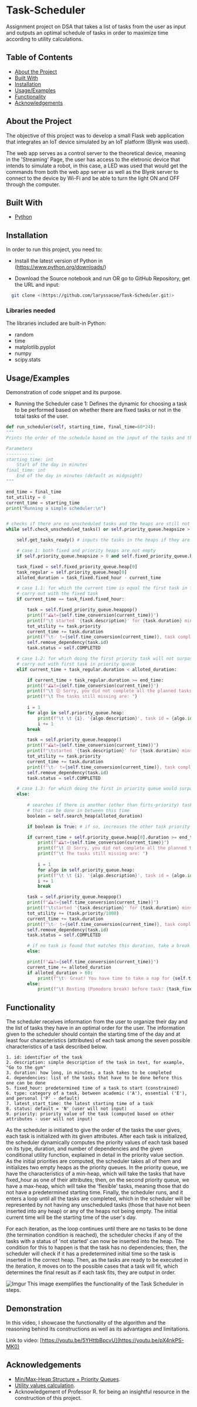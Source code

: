 # Task-Scheduler
Assignment project on DSA that takes a list of tasks from the user as input and outputs an optimal schedule of tasks in order to maximize time according to utility calculations.

## Table of Contents

- [About the Project](#Appendix)
- [Built With](#Documentation)
- [Installation](#Installation)
- [Usage/Examples](#Usage/Examples)
- [Functionality](#Screenshots)
- [Acknowledgements](#Acknowledgments)


    
## About the Project

The objective of this project was to develop a small Flask web application that integrates an IoT device simulated by an IoT platform (Blynk was used). 

The web app serves as a control server to the theoretical device, meaning in the 'Streaming' Page, the user has access to the eletronic device that intends to simulate a robot, in this case, a LED was used that would get the commands from both the web app server as well as the Blynk server to connect to the device by Wi-Fi and be able to turn the light ON and OFF through the computer.



## Built With

* [Python](https://www.python.org/)

  
## Installation

In order to run this project, you need to: 

* Install the latest version of Python in (https://www.python.org/downloads/)

* Download the Source notebook and run OR go to GitHub Repository, get the URL and input: 
```bash
  git clone <(https://github.com/laryssacoe/Task-Scheduler.git)>
```

### Libraries needed 

The libraries included are built-in Python:

* random
* time
* matplotlib.pyplot
* numpy
* scipy.stats


## Usage/Examples

Demonstration of code snippet and its purpose. 

* Running the Scheduler case 1: 
Defines the dynamic for choosing a task to be performed based on whether there are fixed tasks or not in the total tasks of the user. 


```python  
def run_scheduler(self, starting_time, final_time=60*24):
"""
Prints the order of the schedule based on the input of the tasks and the cases. It runs the loop until all tasks have been done.

Parameters 
-----------
starting_time: int 
    Start of the day in minutes
final_time: int
    End of the day in minutes (default as midgnight)
"""

end_time = final_time
tot_utility = 0
current_time = starting_time
print("Running a simple scheduler:\n")


# checks if there are no unscheduled tasks and the heaps are still not empty
while self.check_unscheduled_tasks() or self.priority_queue.heapsize > 0 or self.fixed_priority_queue.heapsize > 0:

    self.get_tasks_ready() # inputs the tasks in the heaps if they are ready to be in progress

    # case 1: both fixed and priority heaps are not empty
    if self.priority_queue.heapsize > 0 and self.fixed_priority_queue.heapsize > 0:

	task_fixed = self.fixed_priority_queue.heap[0]
	task_regular = self.priority_queue.heap[0]
	alloted_duration = task_fixed.fixed_hour - current_time

	# case 1.1: for which the current time is equal the first task in fixed_hour heap
	# carry out with the fixed task
	if current_time == task_fixed.fixed_hour:  

	    task = self.fixed_priority_queue.heappop()    
	    print(f"🕰t={self.time_conversion(current_time)}")
	    print(f"\t started '{task.description}' for {task.duration} mins...")
	    tot_utility += task.priority  
	    current_time += task.duration
	    print(f"\t✅ t={self.time_conversion(current_time)}, task completed with {task.priority} utils!") 
	    self.remove_dependency(task.id) 
	    task.status = self.COMPLETED

	# case 1.2: for which doing the first priority task will not surpass the fixed hour task 
	# carry out with first task in priority queue
	elif current_time + task_regular.duration < alloted_duration: 

	    if current_time + task_regular.duration >= end_time: 
		print(f"🕰t={self.time_conversion(current_time)}")
		print(f"\t 😔 Sorry, you did not complete all the planned tasks for today in the alloted time, the final time was {end_time//60}h{end_time%60:02d} and the total utility is {tot_utility} utils.")
		print(f"\t The tasks still missing are: ")
		
		i = 1
		for algo in self.priority_queue.heap: 
		    print(f"\t \t {i}. '{algo.description}', task id = {algo.id}") 
		    i += 1
		break

	    task = self.priority_queue.heappop()    
	    print(f"🕰t={self.time_conversion(current_time)}")
	    print(f"\tstarted '{task.description}' for {task.duration} mins...")
	    tot_utility += task.priority  
	    current_time += task.duration
	    print(f"\t✅ t={self.time_conversion(current_time)}, task completed with {task.priority} utils!") 
	    self.remove_dependency(task.id) 
	    task.status = self.COMPLETED

	# case 1.3: for which doing the first in priority queue would surpass the time of the fixed hour
	else: 
	    
	    # searches if there is another (other than firts-priority) task of high priority 
	    # that can be done in between this time
	    boolean = self.search_heap(alloted_duration)

	    if boolean is True: # if so, increases the other task priority and carries out with task

		if current_time + self.priority_queue.heap[0].duration >= end_time: 
		    print(f"🕰t={self.time_conversion(current_time)}")
		    print(f"\t 😔 Sorry, you did not complete all the planned tasks for today in the alloted time, the final time was {end_time//60}h{end_time%60:02d} and the total utility is {tot_utility} utils.")
		    print(f"\t The tasks still missing are: ")
			    
		    i = 1
		    for algo in self.priority_queue.heap: 
			print(f"\t \t {i}. '{algo.description}', task id = {algo.id}") 
			i += 1
		    break

		task = self.priority_queue.heappop()   
		print(f"🕰t={self.time_conversion(current_time)}")
		print(f"\tstarted '{task.description}' for {task.duration} mins...")
		tot_utility += (task.priority/1000)  
		current_time += task.duration
		print(f"\t✅ t={self.time_conversion(current_time)}, task completed with {(task.priority/1000)} utils!") 
		self.remove_dependency(task.id) 
		task.status = self.COMPLETED

	    # if no task is found that matches this duration, take a break before the fixed hour task
	    else: 

		print(f"🕰t={self.time_conversion(current_time)}")
		current_time += alloted_duration
		if alloted_duration > 60: 
		    print(f"\t✨ Great! You have time to take a nap for {self.time_conversion(alloted_duration)} mins until {self.time_conversion(task_fixed.fixed_hour)}")
		else: 
		    print(f"\t Resting (Pomodoro break) before task: {task_fixed.description} for {alloted_duration} mins until {self.time_conversion(task_fixed.fixed_hour)}")
```


## Functionality

The scheduler receives information from the user to organize their day and the list of tasks they have in an optimal order for the user. The information given to the scheduler should contain the starting time of the day and at least four characteristics (attributes) of each task among the seven possible characteristics of a task described below.


    1. id: identifier of the task
    2. description: simple description of the task in text, for example, "Go to the gym"
    3. duration: how long, in minutes, a task takes to be completed
    4. dependencies: list of the tasks that have to be done before this one can be done
    5. fixed_hour: predetermined time of a task to start (constrained)
    6. type: category of a task, between academic ('A'), essential ('E'), and personal ('P' - default)
    7. latest_start_time: the latest starting time of a task 
    8. status: default = 'N' (user will not input)
    9. priority: priority value of the task (computed based on other attributes - user will not input)

As the scheduler is initiated to give the order of the tasks the user gives, each task is initialized with its given attributes. After each task is initialized, the scheduler dynamically computes the priority values of each task based on its type, duration, and number of dependencies and the given conditional utility function, explained in detail in the priority value section. As the initial priorities are computed, the scheduler takes all of them and initializes two empty heaps as the priority queues. In the priority queue, we have the characteristics of a min-heap, which will take the tasks that have fixed_hour as one of their attributes; then, on the second priority queue, we have a max-heap, which will take the 'flexible' tasks, meaning those that do not have a predetermined starting time. Finally, the scheduler runs, and it enters a loop until all the tasks are completed, which in the scheduler will be represented by not having any unscheduled tasks (those that have not been inserted into any heap) or any of the heaps not being empty. The initial current time will be the starting time of the user's day. 

For each iteration, as the loop continues until there are no tasks to be done (the termination condition is reached), the scheduler checks if any of the tasks with a status of 'not started' can now be inserted into the heap. The condition for this to happen is that the task has no dependencies; then, the scheduler will check if it has a predetermined initial time so the task is inserted in the correct heap. Then, as the tasks are ready to be executed in the iteration, it moves on to the possible cases that a task will fit, which determines the final result as if each task fits, they are output in order.


![Imgur](https://i.imgur.com/TlgVAdN.jpeg)
This image exemplifies the functionality of the Task Scheduler in steps.



## Demonstration

In this video, I showcase the functionality of the algorithm and the reasoning behind its constructions as well as its advantages and limitations.

Link to video: [https://youtu.be/5YHttbBpcvU](https://youtu.be/pX4nkPS-MK0)

## Acknowledgements

- [Min/Max-Heap Structure + Priority Queues](https://mitpress.mit.edu/9780262046305/introduction-to-algorithms/). 
- [Utility values calculation](https://www.amazon.de/-/en/Daniel-Kahneman/dp/0374533555).
- Acknowledgement of Professor R. for being an insightful resource in the construction of this project.
